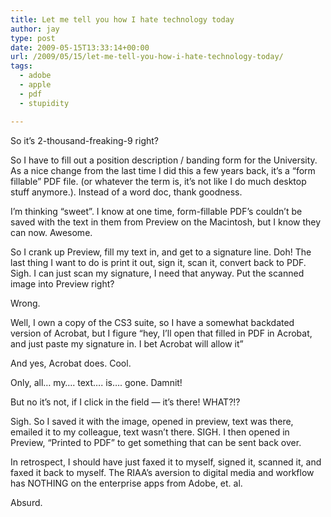 ```yaml
---
title: Let me tell you how I hate technology today
author: jay
type: post
date: 2009-05-15T13:33:14+00:00
url: /2009/05/15/let-me-tell-you-how-i-hate-technology-today/
tags:
  - adobe
  - apple
  - pdf
  - stupidity

---
```

So it’s 2-thousand-freaking-9 right?

So I have to fill out a position description / banding form for the University. As a nice change from the last time I did this a few years back, it’s a “form fillable” PDF file. (or whatever the term is, it’s not like I do much desktop stuff anymore.). Instead of a word doc, thank goodness.

I’m thinking “sweet”. I know at one time, form-fillable PDF’s couldn’t be saved with the text in them from Preview on the Macintosh, but I know they can now. Awesome.

So I crank up Preview, fill my text in, and get to a signature line. Doh! The last thing I want to do is print it out, sign it, scan it, convert back to PDF. Sigh. I can just scan my signature, I need that anyway. Put the scanned image into Preview right?

Wrong.

Well, I own a copy of the CS3 suite, so I have a somewhat backdated version of Acrobat, but I figure “hey, I’ll open that filled in PDF in Acrobat, and just paste my signature in. I bet Acrobat will allow it”

And yes, Acrobat does. Cool.

Only, all… my…. text…. is…. gone. Damnit!

But no it’s not, if I click in the field — it’s there! WHAT?!?

Sigh. So I saved it with the image, opened in preview, text was there, emailed it to my colleague, text wasn’t there. SIGH. I then opened in Preview, “Printed to PDF” to get something that can be sent back over.

In retrospect, I should have just faxed it to myself, signed it, scanned it, and faxed it back to myself. The RIAA’s aversion to digital media and workflow has NOTHING on the enterprise apps from Adobe, et. al.

Absurd.